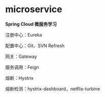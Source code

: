 # microservice
**Spring Cloud 微服务学习**

注册中心：Eureka

配置中心：Git、SVN Refresh

网关：Gateway

服务调用：Feign 

熔断：Hystrix

熔断检测：hystrix-dashboard，netflix-turbine
